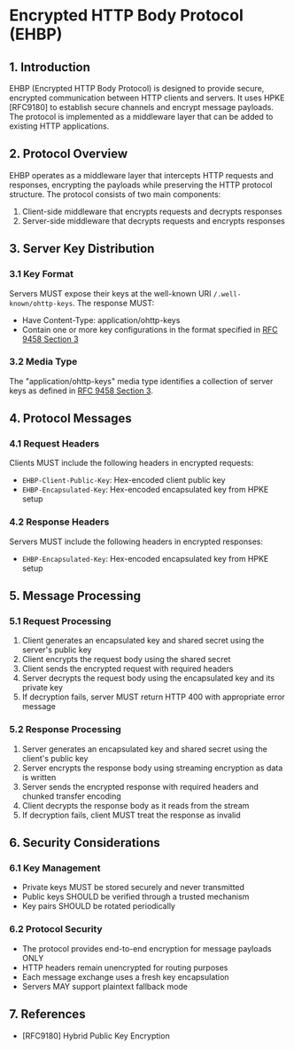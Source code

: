 # Encrypted HTTP Body Protocol (EHBP)

## 1. Introduction

EHBP (Encrypted HTTP Body Protocol) is designed to provide secure, encrypted communication between HTTP clients and servers. It uses HPKE [RFC9180] to establish secure channels and encrypt message payloads. The protocol is implemented as a middleware layer that can be added to existing HTTP applications.

## 2. Protocol Overview

EHBP operates as a middleware layer that intercepts HTTP requests and responses, encrypting the payloads while preserving the HTTP protocol structure. The protocol consists of two main components:

1. Client-side middleware that encrypts requests and decrypts responses
2. Server-side middleware that decrypts requests and encrypts responses

## 3. Server Key Distribution

### 3.1 Key Format

Servers MUST expose their keys at the well-known URI `/.well-known/ohttp-keys`. The response MUST:
- Have Content-Type: application/ohttp-keys  
- Contain one or more key configurations in the format specified in [RFC 9458 Section 3](https://www.ietf.org/rfc/rfc9458.html#section-3)

### 3.2 Media Type

The "application/ohttp-keys" media type identifies a collection of server keys as defined in [RFC 9458 Section 3](https://www.ietf.org/rfc/rfc9458.html#section-3).

## 4. Protocol Messages

### 4.1 Request Headers

Clients MUST include the following headers in encrypted requests:
- `EHBP-Client-Public-Key`: Hex-encoded client public key
- `EHBP-Encapsulated-Key`: Hex-encoded encapsulated key from HPKE setup

### 4.2 Response Headers

Servers MUST include the following headers in encrypted responses:
- `EHBP-Encapsulated-Key`: Hex-encoded encapsulated key from HPKE setup

## 5. Message Processing

### 5.1 Request Processing

1. Client generates an encapsulated key and shared secret using the server's public key
2. Client encrypts the request body using the shared secret
3. Client sends the encrypted request with required headers
4. Server decrypts the request body using the encapsulated key and its private key
5. If decryption fails, server MUST return HTTP 400 with appropriate error message

### 5.2 Response Processing

1. Server generates an encapsulated key and shared secret using the client's public key
2. Server encrypts the response body using streaming encryption as data is written
3. Server sends the encrypted response with required headers and chunked transfer encoding
4. Client decrypts the response body as it reads from the stream
5. If decryption fails, client MUST treat the response as invalid

## 6. Security Considerations

### 6.1 Key Management

- Private keys MUST be stored securely and never transmitted
- Public keys SHOULD be verified through a trusted mechanism
- Key pairs SHOULD be rotated periodically

### 6.2 Protocol Security

- The protocol provides end-to-end encryption for message payloads ONLY
- HTTP headers remain unencrypted for routing purposes
- Each message exchange uses a fresh key encapsulation
- Servers MAY support plaintext fallback mode

## 7. References

- [RFC9180] Hybrid Public Key Encryption

